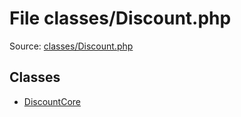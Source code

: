 File classes/Discount.php
=========

Source: [classes/Discount.php](https://github.com/PrestaShop/PrestaShop/blob/1.5.0.3/classes/Discount.php)


Classes
-------

* [DiscountCore](class.DiscountCore.md)

